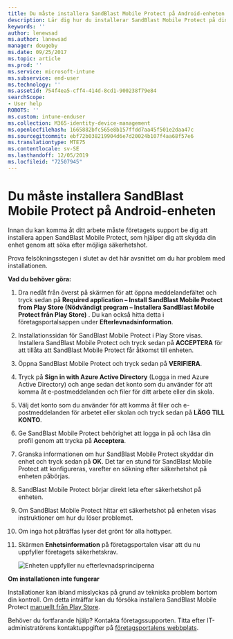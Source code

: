 ```yaml
---
title: Du måste installera SandBlast Mobile Protect på Android-enheten | Microsoft Docs
description: Lär dig hur du installerar SandBlast Mobile Protect på din Android-enhet.
keywords: ''
author: lenewsad
ms.author: lanewsad
manager: dougeby
ms.date: 09/25/2017
ms.topic: article
ms.prod: ''
ms.service: microsoft-intune
ms.subservice: end-user
ms.technology: ''
ms.assetid: 754f4ea5-cff4-414d-8cd1-900238f79e84
searchScope:
- User help
ROBOTS: ''
ms.custom: intune-enduser
ms.collection: M365-identity-device-management
ms.openlocfilehash: 1665882bfc565e8b157ffdd7aa45f501e2daa47c
ms.sourcegitcommit: ebf72b038219904d6e7d20024b107f4aa68f57e6
ms.translationtype: MTE75
ms.contentlocale: sv-SE
ms.lasthandoff: 12/05/2019
ms.locfileid: "72507945"
---
```

# <a name="you-need-to-install-sandblast-mobile-protect-on-your-android-device"></a>Du måste installera SandBlast Mobile Protect på Android-enheten

Innan du kan komma åt ditt arbete måste företagets support be dig att installera appen SandBlast Mobile Protect, som hjälper dig att skydda din enhet genom att söka efter möjliga säkerhetshot.

Prova felsökningsstegen i slutet av det här avsnittet om du har problem med installationen.

**Vad du behöver göra:**

1. Dra nedåt från överst på skärmen för att öppna meddelandefältet och tryck sedan på **Required application – Install SandBlast Mobile Protect from Play Store (Nödvändigt program – Installera SandBlast Mobile Protect från Play Store)** . Du kan också hitta detta i företagsportalsappen under __Efterlevnadsinformation__.

2. Installationssidan för SandBlast Mobile Protect i Play Store visas. Installera SandBlast Mobile Protect och tryck sedan på **ACCEPTERA** för att tillåta att SandBlast Mobile Protect får åtkomst till enheten.

3. Öppna SandBlast Mobile Protect och tryck sedan på **VERIFIERA**.

4. Tryck på **Sign in with Azure Active Directory** (Logga in med Azure Active Directory) och ange sedan det konto som du använder för att komma åt e-postmeddelanden och filer för ditt arbete eller din skola.

5. Välj det konto som du använder för att komma åt filer och e-postmeddelanden för arbetet eller skolan och tryck sedan på **LÄGG TILL KONTO**.

6. Ge SandBlast Mobile Protect behörighet att logga in på och läsa din profil genom att trycka på **Acceptera**.

7. Granska informationen om hur SandBlast Mobile Protect skyddar din enhet och tryck sedan på **OK**. Det tar en stund för SandBlast Mobile Protect att konfigureras, varefter en sökning efter säkerhetshot på enheten påbörjas.

8. SandBlast Mobile Protect börjar direkt leta efter säkerhetshot på enheten.

9. Om SandBlast Mobile Protect hittar ett säkerhetshot på enheten visas instruktioner om hur du löser problemet.

10. Om inga hot påträffas lyser det grönt för alla hottyper.

11. Skärmen **Enhetsinformation** på företagsportalen visar att du nu uppfyller företagets säkerhetskrav.

    ![Enheten uppfyller nu efterlevnadsprinciperna](./media/mtd-device-now-compliant-android.png)

**Om installationen inte fungerar**

Installationer kan ibland misslyckas på grund av tekniska problem bortom din kontroll. Om detta inträffar kan du försöka installera SandBlast Mobile Protect [manuellt från Play Store](https://play.google.com/store/apps/details?id=com.lacoon.security.fox).

Behöver du fortfarande hjälp? Kontakta företagssupporten. Titta efter IT-administratörens kontaktuppgifter på [företagsportalens webbplats](https://go.microsoft.com/fwlink/?linkid=2010980).
